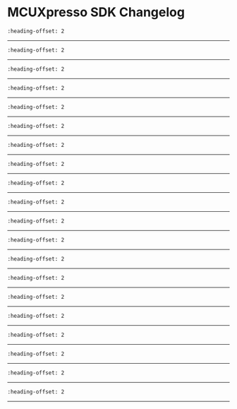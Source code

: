 # MCUXpresso SDK Changelog

```{include} /examples/_boards/evkmimx8mq/ChangeLog_board.md
:heading-offset: 2
```
---
```{include} /drivers/cache/lmem/doxygen/ChangeLog_cache.md
:heading-offset: 2
```
---
```{include} /drivers/common/doxygen/ChangeLog_common.md
:heading-offset: 2
```
---
```{include} /drivers/ecspi/doxygen/ChangeLog_ecspi.md
:heading-offset: 2
```
---
```{include} /drivers/igpio/doxygen/ChangeLog_gpio.md
:heading-offset: 2
```
---
```{include} /drivers/gpt/doxygen/ChangeLog_gpt.md
:heading-offset: 2
```
---
```{include} /drivers/ii2c/doxygen/ChangeLog_i2c.md
:heading-offset: 2
```
---
```{include} /drivers/mcm/doxygen/ChangeLog_mcm.md
:heading-offset: 2
```
---
```{include} /drivers/mu/doxygen/ChangeLog_mu.md
:heading-offset: 2
```
---
```{include} /drivers/ipwm/doxygen/ChangeLog_pwm.md
:heading-offset: 2
```
---
```{include} /drivers/qspi/doxygen/ChangeLog_qspi.md
:heading-offset: 2
```
---
```{include} /drivers/rdc/doxygen/ChangeLog_rdc.md
:heading-offset: 2
```
---
```{include} /drivers/rdc_sema42/doxygen/ChangeLog_rdc_sema42.md
:heading-offset: 2
```
---
```{include} /drivers/sai/doxygen/ChangeLog_sai.md
:heading-offset: 2
```
---
```{include} /drivers/sema4/doxygen/ChangeLog_sema4.md
:heading-offset: 2
```
---
```{include} /drivers/snvs_hp/doxygen/ChangeLog_snvs_hp.md
:heading-offset: 2
```
---
```{include} /drivers/snvs_lp/doxygen/ChangeLog_snvs_lp.md
:heading-offset: 2
```
---
```{include} /drivers/tmu/doxygen/ChangeLog_tmu.md
:heading-offset: 2
```
---
```{include} /drivers/iuart/doxygen/ChangeLog_uart.md
:heading-offset: 2
```
---
```{include} /drivers/wdog01/doxygen/ChangeLog_wdog.md
:heading-offset: 2
```
---
